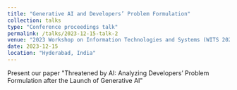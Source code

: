 ```yaml
---
title: "Generative AI and Developers’ Problem Formulation"
collection: talks
type: "Conference proceedings talk"
permalink: /talks/2023-12-15-talk-2
venue: "2023 Workshop on Information Technologies and Systems (WITS 2023)"
date: 2023-12-15
location: "Hyderabad, India"
---
```


Present our paper "Threatened by AI: Analyzing Developers’ Problem Formulation after the Launch of Generative AI"

